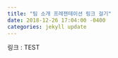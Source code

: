 ```yaml
---
title: "팀 소개 프레젠테이션 링크 걸기"
date: 2018-12-26 17:04:00 -0400
categories: jekyll update
---
```


링크 : TEST
